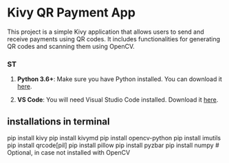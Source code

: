 # Kivy QR Payment App

This project is a simple Kivy application that allows users to send and receive payments using QR codes. It includes functionalities for generating QR codes and scanning them using OpenCV.

### ST

1. **Python 3.6+**: Make sure you have Python installed. You can download it [here](https://www.python.org/downloads/).

2. **VS Code**: You will need Visual Studio Code installed. Download it [here](https://code.visualstudio.com/Download).


## installations in terminal

pip install kivy
pip install kivymd
pip install opencv-python
pip install imutils
pip install qrcode[pil]
pip install pillow
pip install pyzbar
pip install numpy  # Optional, in case not installed with OpenCV

